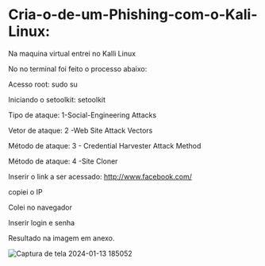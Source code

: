 # Cria-o-de-um-Phishing-com-o-Kali-Linux:


Na maquina virtual entrei no Kalli Linux

No no terminal foi feito o processo abaixo: 

Acesso root: sudo su

Iniciando o setoolkit: setoolkit

Tipo de ataque: 1-Social-Engineering Attacks

Vetor de ataque: 2 -Web Site Attack Vectors

Método de ataque: 3 - Credential Harvester Attack Method 

Método de ataque: 4 -Site Cloner

Inserir o link a ser acessado: http://www.facebook.com/

copiei o IP

Colei no navegador 

Inserir login e senha

Resultado na imagem em anexo. 



![Captura de tela 2024-01-13 185052](https://github.com/EriksonAFdeC/Cria-o-de-um-Phishing-com-o-Kali-Linux/assets/156622968/a0753691-5b4c-4ed6-8e25-11e4d0c544a6)


